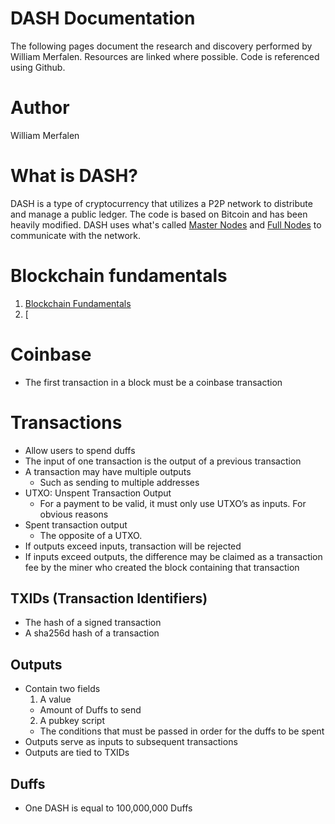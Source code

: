 # DASH Documentation
The following pages document the research and discovery performed by William Merfalen. Resources are linked where possible. Code is referenced using Github.

# Author
William  Merfalen

# What is DASH?
DASH is a type of cryptocurrency that utilizes a P2P network to distribute and manage a public ledger. The code is based on Bitcoin and has been heavily modified. DASH uses what's called [Master Nodes](MASTERNODES.md) and [Full Nodes](FULLNODES.md) to communicate with the network. 

# Blockchain fundamentals
1) [Blockchain Fundamentals](BLOCKCHAIN.md)
2) [

# Coinbase
- The first transaction in a block must be a coinbase transaction

# Transactions
- Allow users to spend duffs
- The input of one transaction is the output of a previous transaction
- A transaction may have multiple outputs
  - Such as sending to multiple addresses
- UTXO: Unspent Transaction Output
  - For a payment to be valid, it must only use UTXO’s as inputs. For obvious reasons
- Spent transaction output
  - The opposite of a UTXO. 
- If outputs exceed inputs, transaction will be rejected
- If inputs exceed outputs, the difference may be claimed as a transaction fee by the miner who created the block containing that transaction


## TXIDs (Transaction Identifiers)
- The hash of a signed transaction
- A sha256d hash of a transaction

## Outputs
- Contain two fields
  1) A value
    - Amount of Duffs to send
  2) A pubkey script
    - The conditions that must be passed in order for the duffs to be spent
- Outputs serve as inputs to subsequent transactions
- Outputs are tied to TXIDs

## Duffs
- One DASH is equal to 100,000,000 Duffs



